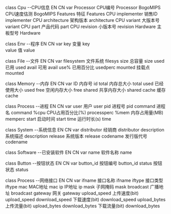 class Cpu --CPU信息
EN			CN		var
Processor		CPU编号  	Processor
BogoMIPS		CPU速度估测	BogoMIPS
Features		特征		Features
CPU implementer	销售ID 	implementer
CPU architecture	架构版本	architecture
CPU variant		大版本号	variant
CPU part		产品代码	part
CPU revision	小版本号	revision
Hardware		主板型号	Hardware

class Env --程序
EN		CN		var
key		变量		key		
value		值		value

class File --文件
EN		CN		var
filesystem	文件系统	filesys
size		总容量		size
used		已用		used
avail		可用		avail
use%		已用百分比	usedperc
mounted		挂载点		mounted

class Memory --内存
EN		CN		var
ID		内存号		id
total		内存总大小	total
used		已经使用大小	used
free		空闲内存大小	free
shared		共享内存大小	shared
cache		缓存		cache

class Process --进程
EN		    CN		          var
user		用户		       user
pid		    进程号             pid
command		进程名		       command
%cpu		CPU占用百分比(%)	processperc
%mem		内存占用量(MB)	    memperc
start		启动时间	       start
time		运行时长(s)	       time

class System --系统信息
EN		CN		var
distributor	经销商		distributor
description	系统描述	description
release		系统版本	release
codename	发行版代号	codename

class Software --已安装软件
EN		CN		var
name		软件名称	name

class Button --按钮状态
EN		CN		var
button_id	按钮编号	button_id
status	按钮状态	status

class Process --网络接口
EN		        CN		          var
ifname		    接口名称		    ifname
iftype		    接口类型            iftype
mac		        MAC地址		        mac
ip		        IP地址	            ip
mask		    子网掩码	        mask
broadcast	    广播地址	        broadcast
gateway		    网关	            gateway
upload_speed    上传速度(bit)       upload_speed
download_speed  下载速度(bit)       download_speed
upload_bytes    上传流量(bit)       upload_bytes
download_bytes  下载流量(bit)       download_bytes